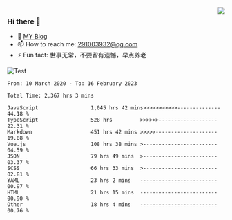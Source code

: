 <img align='right' src='https://github-readme-stats.vercel.app/api?username=niaogege&show_icons=true&theme=radical'/>

### Hi there 👋

- 🌱 [MY Blog](https://bythewayer.com/)
- 📫 How to reach me: 291003932@qq.com
- ⚡ Fun fact:  世事无常，不要留有遗憾，早点养老

![Test](https://github-readme-stats.vercel.app/api/top-langs/?username=niaogege&layout=compact)

<!--START_SECTION:waka-->

```text
From: 10 March 2020 - To: 16 February 2023

Total Time: 2,367 hrs 3 mins

JavaScript                 1,045 hrs 42 mins>>>>>>>>>>>--------------   44.18 %
TypeScript                 528 hrs         >>>>>>-------------------   22.31 %
Markdown                   451 hrs 42 mins >>>>>--------------------   19.08 %
Vue.js                     108 hrs 38 mins >------------------------   04.59 %
JSON                       79 hrs 49 mins  >------------------------   03.37 %
SCSS                       66 hrs 33 mins  >------------------------   02.81 %
YAML                       23 hrs 2 mins   -------------------------   00.97 %
HTML                       21 hrs 15 mins  -------------------------   00.90 %
Other                      18 hrs 4 mins   -------------------------   00.76 %
```

<!--END_SECTION:waka-->
